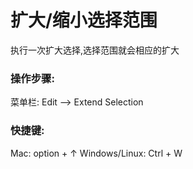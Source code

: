 # 扩大/缩小选择范围

执行一次扩大选择,选择范围就会相应的扩大

### 操作步骤:
菜单栏: Edit --> Extend Selection
### 快捷键:
Mac: option + ↑
Windows/Linux: Ctrl + W
